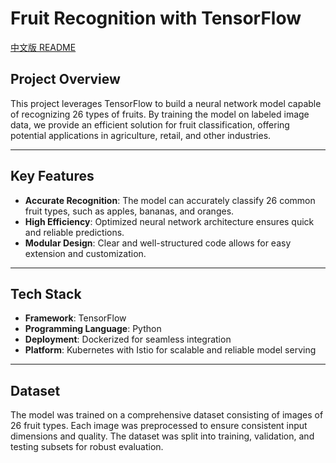# Fruit Recognition with TensorFlow

[中文版 README](README_CN.md)

## Project Overview

This project leverages TensorFlow to build a neural network model capable of recognizing 26 types of fruits. By training the model on labeled image data, we provide an efficient solution for fruit classification, offering potential applications in agriculture, retail, and other industries.

------

## Key Features

- **Accurate Recognition**: The model can accurately classify 26 common fruit types, such as apples, bananas, and oranges.
- **High Efficiency**: Optimized neural network architecture ensures quick and reliable predictions.
- **Modular Design**: Clear and well-structured code allows for easy extension and customization.

------

## Tech Stack

- **Framework**: TensorFlow
- **Programming Language**: Python
- **Deployment**: Dockerized for seamless integration
- **Platform**: Kubernetes with Istio for scalable and reliable model serving

------

## Dataset

The model was trained on a comprehensive dataset consisting of images of 26 fruit types. Each image was preprocessed to ensure consistent input dimensions and quality. The dataset was split into training, validation, and testing subsets for robust evaluation.
